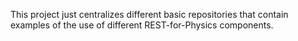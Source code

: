 
This project just centralizes different basic repositories that contain examples of the use of different REST-for-Physics components.
